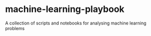 # machine-learning-playbook
A collection of scripts and notebooks for analysing machine learning problems
